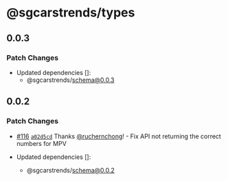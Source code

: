 # @sgcarstrends/types

## 0.0.3

### Patch Changes

- Updated dependencies []:
  - @sgcarstrends/schema@0.0.3

## 0.0.2

### Patch Changes

- [#116](https://github.com/sgcarstrends/backend/pull/116) [`a02d5cd`](https://github.com/sgcarstrends/backend/commit/a02d5cda9d1fa4788413921848be2dd3146e2dfa) Thanks [@ruchernchong](https://github.com/ruchernchong)! - Fix API not returning the correct numbers for MPV

- Updated dependencies []:
  - @sgcarstrends/schema@0.0.2
